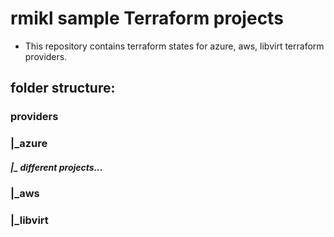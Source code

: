 # rmikl sample Terraform projects
* This repository contains terraform states for azure, aws, libvirt terraform providers. 

## folder structure: 
### providers
### |_azure 
#####       |_ different projects...  
### |_aws
### |_libvirt

